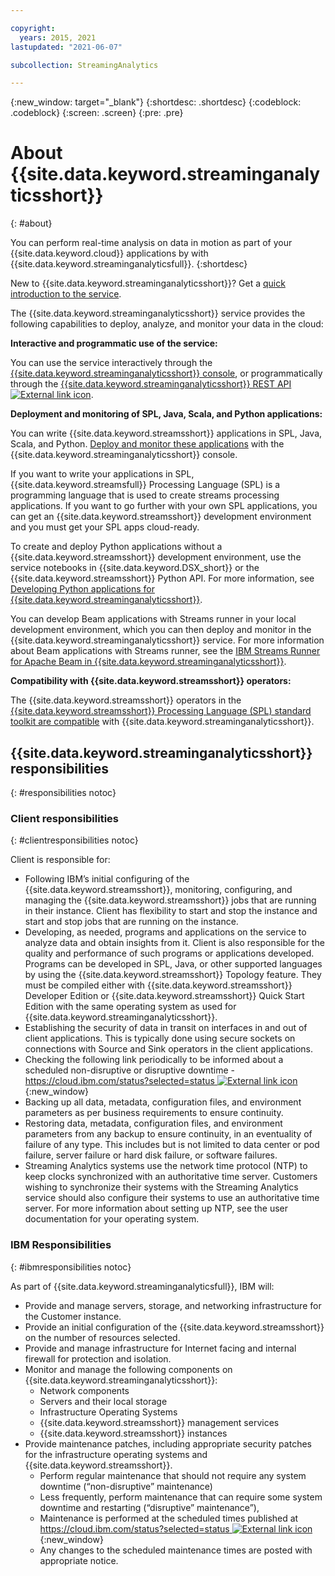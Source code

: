 ```yaml
---

copyright:
  years: 2015, 2021
lastupdated: "2021-06-07"

subcollection: StreamingAnalytics

---
```


<!-- Attribute definitions -->
{:new_window: target="_blank"}
{:shortdesc: .shortdesc}
{:codeblock: .codeblock}
{:screen: .screen}
{:pre: .pre}

# About {{site.data.keyword.streaminganalyticsshort}}
{: #about}

You can perform real-time analysis on data in motion as part of your {{site.data.keyword.cloud}} applications by with {{site.data.keyword.streaminganalyticsfull}}.
{:shortdesc}

New to {{site.data.keyword.streaminganalyticsshort}}? Get a [quick introduction to the service](/docs/StreamingAnalytics?topic=StreamingAnalytics-using_streaming_analytics).

The {{site.data.keyword.streaminganalyticsshort}} service provides the following capabilities to deploy, analyze, and monitor your data in the cloud:

**Interactive and programmatic use of the service:**

You can use the service interactively through the [{{site.data.keyword.streaminganalyticsshort}} console](/docs/StreamingAnalytics?topic=StreamingAnalytics-console#console), or programmatically through the [{{site.data.keyword.streaminganalyticsshort}} REST API ![External link icon](../../icons/launch-glyph.svg "External link icon")](https://{DomainName}/apidocs/streaming-analytics-v2).

**Deployment and monitoring of SPL, Java, Scala, and Python applications:**

You can write {{site.data.keyword.streamsshort}} applications in SPL, Java, Scala, and Python. [Deploy and monitor these applications](/docs/StreamingAnalytics?topic=StreamingAnalytics-t_deploytocloud) with the {{site.data.keyword.streaminganalyticsshort}} console.

If you want to write your applications in SPL, {{site.data.keyword.streamsfull}} Processing Language (SPL) is a programming language that is used to create streams processing applications. If you want to go further with your own SPL applications, you can get an {{site.data.keyword.streamsshort}} development environment and you must get your SPL apps cloud-ready.

To create and deploy Python applications without a {{site.data.keyword.streamsshort}} development environment, use the service notebooks in {{site.data.keyword.DSX_short}} or the {{site.data.keyword.streamsshort}} Python API. For more information, see [Developing Python applications for {{site.data.keyword.streaminganalyticsshort}}](/docs/StreamingAnalytics?topic=StreamingAnalytics-t_develop_apps_python).

You can develop Beam applications with Streams runner in your local development environment, which you can then deploy and monitor in the {{site.data.keyword.streaminganalyticsshort}} service. For more information about Beam applications with Streams runner, see the [IBM Streams Runner for Apache Beam in {{site.data.keyword.streaminganalyticsshort}}](/docs/StreamingAnalytics?topic=StreamingAnalytics-gs_beamrunner).


**Compatibility with {{site.data.keyword.streamsshort}} operators:**

The {{site.data.keyword.streamsshort}} operators in the [{{site.data.keyword.streamsshort}} Processing Language (SPL) standard toolkit are compatible](/docs/StreamingAnalytics?topic=StreamingAnalytics-compatible_toolkits) with {{site.data.keyword.streaminganalyticsshort}}.

## {{site.data.keyword.streaminganalyticsshort}} responsibilities
{: #responsibilities notoc}

### Client responsibilities
{: #clientresponsibilities notoc}

Client is responsible for:

* Following IBM’s initial configuring of the {{site.data.keyword.streamsshort}}, monitoring, configuring, and managing the {{site.data.keyword.streamsshort}} jobs that are running in their instance. Client has flexibility to start and stop the instance and start and stop jobs that are running on the instance.
* Developing, as needed, programs and applications on the service to analyze data and obtain insights from it. Client is also responsible for the quality and performance of such programs or applications developed. Programs can be developed in SPL, Java, or other supported languages by using the {{site.data.keyword.streamsshort}} Topology feature. They must be compiled either with {{site.data.keyword.streamsshort}} Developer Edition or {{site.data.keyword.streamsshort}} Quick Start Edition with the same operating system as used for {{site.data.keyword.streaminganalyticsshort}}.
* Establishing the security of data in transit on interfaces in and out of client applications. This is typically done using secure sockets on connections with Source and Sink operators in the client applications.
* Checking the following link periodically to be informed about a scheduled non-disruptive or disruptive downtime - [https://cloud.ibm.com/status?selected=status ![External link icon](../../icons/launch-glyph.svg "External link icon")](https://cloud.ibm.com/status?selected=status){:new_window}  
* Backing up all data, metadata, configuration files, and environment parameters as per business requirements to ensure continuity.
* Restoring data, metadata, configuration files, and environment parameters from any backup to ensure continuity, in an eventuality of failure of any type. This includes but is not limited to data center or pod failure, server failure or hard disk failure, or software failures.
* Streaming Analytics systems use the network time protocol (NTP) to keep clocks synchronized with an authoritative time server. Customers wishing to synchronize their systems with the Streaming Analytics service should also configure their systems to use an authoritative time server. For more information about setting up NTP, see the user documentation for your operating system.

### IBM Responsibilities
{: #ibmresponsibilities notoc}

As part of {{site.data.keyword.streaminganalyticsfull}}, IBM will:

- Provide and manage servers, storage, and networking infrastructure for the Customer instance.
- Provide an initial configuration of the {{site.data.keyword.streamsshort}} on the number of resources selected.
- Provide and manage infrastructure for Internet facing and internal firewall for protection and isolation.
- Monitor and manage the following components on {{site.data.keyword.streaminganalyticsshort}}:
    - Network components
    - Servers and their local storage
    - Infrastructure Operating Systems
    - {{site.data.keyword.streamsshort}} management services
    - {{site.data.keyword.streamsshort}} instances
- Provide maintenance patches, including appropriate security patches for the infrastructure operating systems and {{site.data.keyword.streamsshort}}.
    - Perform regular maintenance that should not require any system downtime (“non-disruptive” maintenance) 
    - Less frequently, perform maintenance that can require some system downtime and restarting (“disruptive” maintenance”), 
    - Maintenance is performed at the scheduled times published at [https://cloud.ibm.com/status?selected=status ![External link icon](../../icons/launch-glyph.svg "External link icon")](https://cloud.ibm.com/status?selected=status){:new_window}
    - Any changes to the scheduled maintenance times are posted with appropriate notice.
